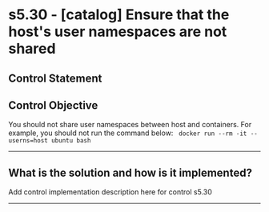 # s5.30 - \[catalog\] Ensure that the host's user namespaces are not shared

## Control Statement

## Control Objective

You should not share user namespaces between host and containers.    For example, you should not run the command below:  ```  docker run --rm -it --userns=host ubuntu bash  ```

______________________________________________________________________

## What is the solution and how is it implemented?

Add control implementation description here for control s5.30

______________________________________________________________________
